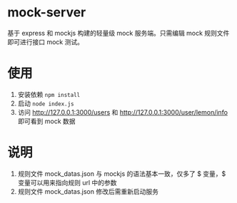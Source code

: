 # mock-server
基于 express 和 mockjs 构建的轻量级 mock 服务端。只需编辑 mock 规则文件即可进行接口 mock 测试。

# 使用
1. 安装依赖 `npm install`
2. 启动 `node index.js`
3. 访问 http://127.0.0.1:3000/users 和 http://127.0.0.1:3000/user/lemon/info 即可看到 mock 数据

# 说明
1. 规则文件 mock_datas.json 与 mockjs 的语法基本一致，仅多了 $ 变量，$ 变量可以用来指向规则 url 中的参数
2. 规则文件 mock_datas.json 修改后需重新启动服务
